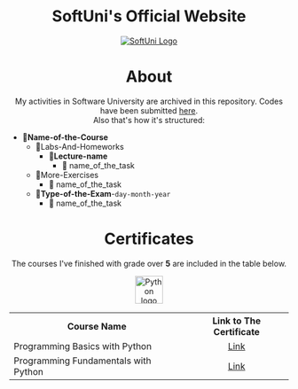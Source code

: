 <div align="center">
  <h1> SoftUni's Official Website </h1>
  <a href="https://softuni.bg">
  <img src="https://github.com/stefankolevv/SoftUni-Software-Engineering/assets/68730434/97e085b9-5b29-49ab-83a7-0dc1ac4e673c" alt="SoftUni Logo">
</a>
  <h1> About </h1>
  My activities in Software University are archived in this repository. Codes have been submitted <a href="https://judge.softuni.bg/">here</a></td>.
</div>
<div align="center">
  Also that's how it's structured:
</div>

- 📁**Name-of-the-Course**
  - 📁Labs-And-Homeworks
    - 📁**Lecture-name**
       - 📄 name_of_the_task
  - 📁More-Exercises
       - 📄 name_of_the_task
  - 📁**Type-of-the-Exam**-``day-month-year``
       - 📄 name_of_the_task

<div align='center'>

  <h1> Certificates </h1>

  The courses I've finished with grade over **5** are included in the table below.
 
  <a href="https://www.python.org/">
  <img src="https://github.com/stefankolevv/SoftUni-Software-Engineering/assets/68730434/ea171dfb-bea7-4146-9be9-288a53a810b9" alt="Python logo" width="50" height="50">
</a>
  <table> 
        <th>Course Name</th>
        <th>Link to The Certificate</th>
    </tr>
    <tr> 
        <td>Programming Basics with Python</td>
        <td align='center'><a href="https://softuni.bg/certificates/details/182590/579852f2">Link</a></td>
    </tr>
    <tr> 
        <td>Programming Fundamentals with Python</td>
        <td align='center'><a href="https://softuni.bg/certificates/details/197574/4550948a">Link</a></td>
    </tr>
</table>

